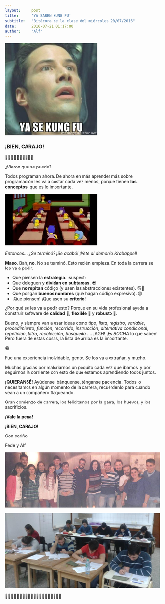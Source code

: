 ```yaml
---
layout:     post
title:      'YA SABEN KUNG FU'
subtitle:   "Bitácora de la clase del miércoles 20/07/2016"
date:       2016-07-21 01:17:00
author:     "Alf"
---
```


![yasekungfu.jpg](/img/2016-07-20/yasekungfu.jpg)

### **¡BIEN, CARAJO!**

:clap::clap::clap::clap::clap::clap::clap::clap::clap::clap:

¿Vieron que se puede?

Todos programan ahora. De ahora en más aprender más sobre programación les va a costar cada vez menos, porque tienen **los conceptos**, que es lo importante.

![aldemonio.jpg](/img/2016-07-20/aldemonio.jpg)

_Entonces... ¿Se terminó? ¡Se acabó! ¡Vete al demonio Krabappel!_

**Maso**. Bah, **no**. No se terminó. Esto recién empieza. En toda la carrera se les va a pedir:

* Que piensen la **estrategia**. :suspect:
* Que deleguen y **dividan en subtareas**. :sunglasses:
* Que **no repitan** código (y usen las abstracciones existentes). :cat::gun:
* Que pongan **buenos nombres** (que hagan código expresivo). :sweat:
* ¡Que piensen! ¡Que usen su **criterio**!

¿Por qué se les va a pedir esto? Porque en su vida profesional ayuda a construir software de **calidad** :gem:, **flexible** :dancers: y **robusto** :muscle:.

Bueno, y siempre van a usar ideas como _tipo_, _lista_, _registro_, _variable_, _procedimiento_, _función_, _recorrido_, _instrucción_, _alternativa condicional_, _repetición_, _filtro_, _recolección_, _búsqueda_ .... ¡AGH! ¡Es _BOCHA_ lo que saben! Pero fuera de estas cosas, la lista de arriba es la importante.

:grin:

Fue una experiencia inolvidable, gente. Se los va a extrañar, y mucho.

Muchas gracias por malcriarnos un poquito cada vez que íbamos, y por seguirnos la corriente con esto de que estamos aprendiendo todos juntos.

**¡QUIERANSÉ!** Ayúdense, bánquense, ténganse paciencia. Todos lo necesitamos en algún momento de la carrera, recuérdenlo para cuando vean a un compañero flaqueando.

Gran comienzo de carrera, los felicitamos por la garra, los huevos, y los sacrificios.

**¡Vale la pena!**

**¡BIEN, CARAJO!**

Con cariño,

Fede y Alf

![cena.jpg](/img/2016-07-20/cena.jpg)

![concentrados.jpg](/img/2016-07-20/concentrados.jpg)


:clap::clap::clap::clap::clap::clap::clap::clap::clap::clap::clap::clap::clap::clap::clap::clap::clap::clap::clap::clap:
